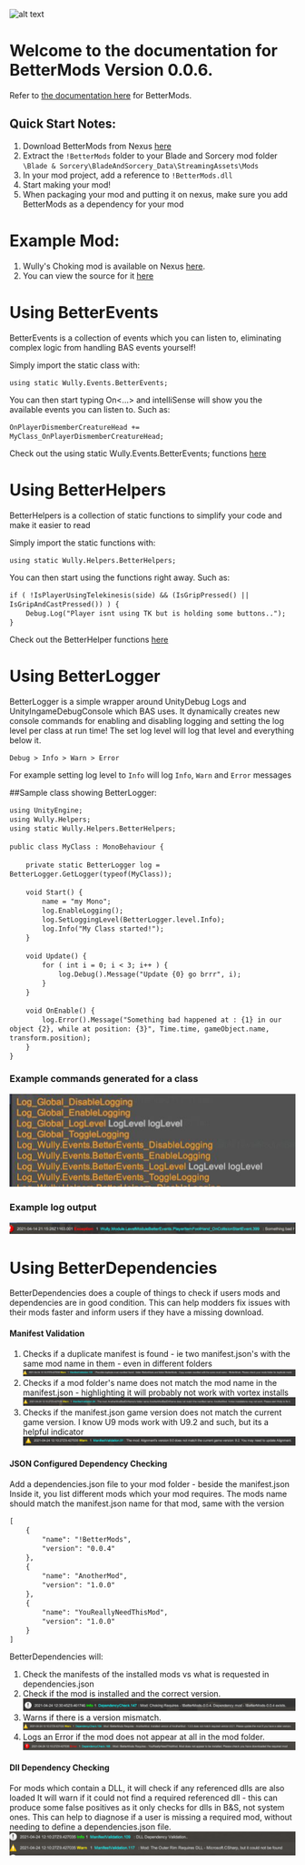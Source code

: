 
![alt text](https://staticdelivery.nexusmods.com/mods/2673/images/headers/3668_1617314074.jpg "BetterMods")

# Welcome to the documentation for **BetterMods** Version 0.0.6.
Refer to [the documentation here](api/index.html) for BetterMods.
## Quick Start Notes:
1. Download BetterMods from Nexus [here](https://www.nexusmods.com/bladeandsorcery/mods/3668)
2. Extract the `!BetterMods` folder to your Blade and Sorcery mod folder `\Blade & Sorcery\BladeAndSorcery_Data\StreamingAssets\Mods`
3. In your mod project, add a reference to `!BetterMods.dll`
4. Start making your mod!
5. When packaging your mod and putting it on nexus, make sure you add BetterMods as a dependency for your mod


# Example Mod:
1. Wully's Choking mod is available on Nexus [here](https://www.nexusmods.com/bladeandsorcery/mods/3672).
2. You can view the source for it [here](https://github.com/Wully616/baschokingmod)

# Using BetterEvents
BetterEvents is a collection of events which you can listen to, eliminating complex logic from handling BAS events yourself!

Simply import the static class with:
```
using static Wully.Events.BetterEvents;
```
You can then start typing On<...> and intelliSense will show you the available events you can listen to. Such as:
```
OnPlayerDismemberCreatureHead += MyClass_OnPlayerDismemberCreatureHead;
```
Check out the using static Wully.Events.BetterEvents; functions [here](/api/Wully.Events.BetterEvents.html#events)


# Using BetterHelpers
BetterHelpers is a collection of static functions to simplify your code and make it easier to read

Simply import the static functions with:
```
using static Wully.Helpers.BetterHelpers;
```
You can then start using the functions right away. Such as:
```
if ( !IsPlayerUsingTelekinesis(side) && (IsGripPressed() || IsGripAndCastPressed()) ) {
	Debug.Log("Player isnt using TK but is holding some buttons..");
}
```
Check out the BetterHelper functions [here](/api/Wully.Helpers.BetterHelpers.html)

# Using BetterLogger
BetterLogger is a simple wrapper around UnityDebug Logs and UnityIngameDebugConsole which BAS uses.
It dynamically creates new console commands for enabling and disabling logging and setting the log level per class at run time!
The set log level will log that level and everything below it. 
```
Debug > Info > Warn > Error
```
For example setting log level to `Info` will log `Info`, `Warn` and `Error` messages

##Sample class showing BetterLogger:
```
using UnityEngine;
using Wully.Helpers;
using static Wully.Helpers.BetterHelpers;

public class MyClass : MonoBehaviour {

	private static BetterLogger log = BetterLogger.GetLogger(typeof(MyClass));

	void Start() {
		name = "my Mono";
		log.EnableLogging();
		log.SetLoggingLevel(BetterLogger.level.Info);
		log.Info("My Class started!");
	}

	void Update() {
		for ( int i = 0; i < 3; i++ ) {
			log.Debug().Message("Update {0} go brrr", i);
		}
	}

	void OnEnable() {
		log.Error().Message("Something bad happened at : {1} in our object {2}, while at position: {3}", Time.time, gameObject.name, transform.position);
	}
}
```

### Example commands generated for a class
![alt text](images/loggercommands-0.0.3.jpg "log commands")

### Example log output
![alt text](images/logoutput-0.0.3.jpg "log output")


# Using BetterDependencies
BetterDependencies does a couple of things to check if users mods and dependencies are in good condition.
This can help modders fix issues with their mods faster and inform users if they have a missing download.

#### Manifest Validation
1. Checks if a duplicate manifest is found - ie two manifest.json's with the same mod name in them - even in different folders
![alt text](images/manidupe.png "manifest duplicate")
2. Checks if a mod folder's name does not match the mod name in the manifest.json - highlighting it will probably not work with vortex installs
![alt text](images/manivortex.png "manifest vortex fail")
3. Checks if the manifest.json game version does not match the current game version. I know U9 mods work with U9.2 and such, but its a helpful indicator
![alt text](images/maniversion.png "manifest version fail")

#### JSON Configured Dependency Checking

Add a dependencies.json file to your mod folder - beside the manifest.json
Inside it, you list different mods which your mod requires. The mods name should match the manifest.json name for that mod, same with the version

```
[
    {
        "name": "!BetterMods",
        "version": "0.0.4"
    },
    {
        "name": "AnotherMod",
        "version": "1.0.0"
    },
    {
        "name": "YouReallyNeedThisMod",
        "version": "1.0.0"
    }
]
```

BetterDependencies will:
1. Check the manifests of the installed mods vs what is requested in dependencies.json
2. Check if the mod is installed and the correct version.
	![alt text](images/jsondependencyfound.jpg "json dep found")
3. Warns if there is a version mismatch.
	![alt text](images/jsondepold.png "json dep old")
4. Logs an Error if the mod does not appear at all in the mod folder.
	![alt text](images/jsondepmissing.png "json dep missing")

#### Dll Dependency Checking
For mods which contain a DLL, it will check if any referenced dlls are also loaded 
It will warn if it could not find a required referenced dll - this can produce some false positives as it only checks for dlls in B&S, not system ones.
This can help to diagnose if a user is missing a required mod, without needing to define a dependencies.json file.	
	![alt text](images/dlldep.png "dll dep missing")